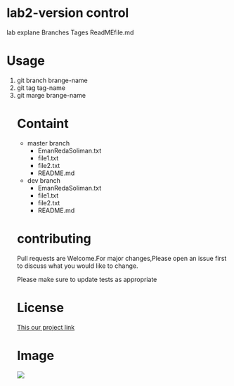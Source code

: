 <h1>lab2-version control</h1>
<p>lab explane Branches Tages ReadMEfile.md</p>

<h1>Usage</h1>

  <ol>
    <li>git branch brange-name</li>
    <li>git tag tag-name</li>
    <li>git marge brange-name</li>
  
<h1>Containt</h1>
  <ul>
<li>master branch
    <ul>
    <EmanRedaSoliman.txt>
      <li>EmanRedaSoliman.txt</li>
      <li>file1.txt</li>
      <li>file2.txt</li>
     <li>README.md</li>
      </ul>
  </li>
 <li>dev branch
    <ul>
    <EmanRedaSoliman.txt>
      <li>EmanRedaSoliman.txt</li>
      <li>file1.txt</li>
      <li>file2.txt</li>
     <li>README.md</li>
      </ul>
  </li>
   
  
</ul>
  <h1>contributing</h1>
 <div>
  Pull requests are Welcome.For major changes,Please open an issue first to discuss what you would like to change.
  <p>Please make sure to update tests as appropriate</p>
</div>

  
 
<h1>License</h1>
<a href="https://github.com/emansoliman/EmanRedae-NewRepo.git">This our project link</a> 

<h1>Image</h1>
<img src="https://www.google.com/search?q=git+pic&sxsrf=ALeKk03j4HwmURL-8ZK-mQhguXwCa8OMAw:1612056808336&tbm=isch&source=iu&ictx=1&fir=d6nfIm3Mely-GM%252Ck-ZTs2xWBMepxM%252C_&vet=1&usg=AI4_-kR-hqiDjK9QjxNZZU2r1bXITtiKMQ&sa=X&ved=2ahUKEwiwoKzLg8XuAhVX3IUKHVCRCw4Q9QF6BAgJEAE#imgrc=d6nfIm3Mely-GM">
  

